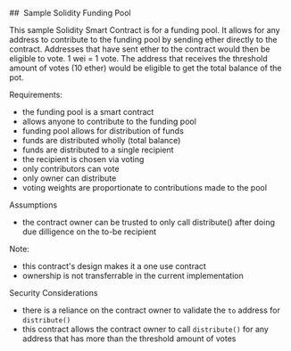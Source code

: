 ##  Sample Solidity Funding Pool

This sample Solidity Smart Contract is for a funding pool. It allows for any address to contribute to the funding pool by sending ether directly to the contract. Addresses that have sent ether to the contract would then be eligible to vote. 1 wei = 1 vote. The address that receives the threshold amount of votes (10 ether) would be eligible to get the total balance of the pot.

Requirements:

- the funding pool is a smart contract
- allows anyone to contribute to the funding pool
- funding pool allows for distribution of funds
- funds are distributed wholly (total balance)
- funds are distributed to a single recipient
- the recipient is chosen via voting
- only contributors can vote
- only owner can distribute
- voting weights are proportionate to contributions made to the pool

Assumptions
- the contract owner can be trusted to only call distribute() after doing due dilligence on the to-be recipient

Note:
- this contract's design makes it a one use contract
- ownership is not transferrable in the current implementation

Security Considerations
- there is a reliance on the contract owner to validate the `to` address for `distribute()`
- this contract allows the contract owner to call `distribute()` for any address that has more than the threshold amount of votes
